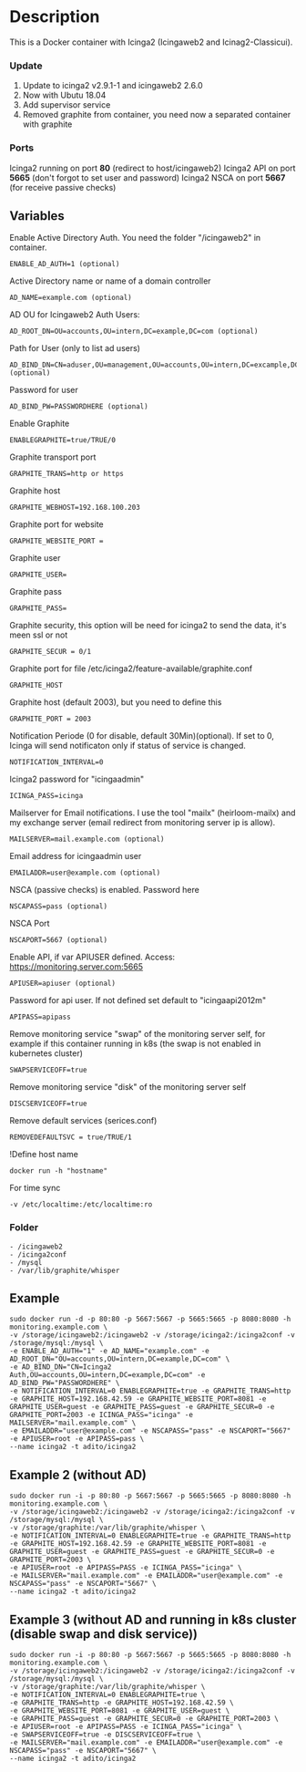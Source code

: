 # Description

This is a Docker container with Icinga2 (Icingaweb2 and Icinag2-Classicui). 

### Update

1. Update to icinga2 v2.9.1-1 and icingaweb2 2.6.0 
2. Now with Ubutu 18.04 
3. Add supervisor service 
4. Removed graphite from container, you need now a separated container with graphite 

### Ports

Icinga2 running on port **80** (redirect to host/icingaweb2) 
Icinga2 API on port **5665** (don't forgot to set user and password) 
Icinga2 NSCA on port **5667** (for receive passive checks) 

## Variables

  Enable Active Directory Auth. You need the folder "/icingaweb2" in container.

    ENABLE_AD_AUTH=1 (optional)
  
  Active Directory name or name of a domain controller
  
    AD_NAME=example.com (optional)
  
  AD OU for Icingaweb2 Auth Users:
    
    AD_ROOT_DN=OU=accounts,OU=intern,DC=example,DC=com (optional)
  
  Path for User (only to list ad users)
    
    AD_BIND_DN=CN=aduser,OU=management,OU=accounts,OU=intern,DC=excample,DC=com (optional)
  
  Password for user
  
    AD_BIND_PW=PASSWORDHERE (optional)
  
  Enable Graphite

    ENABLEGRAPHITE=true/TRUE/0

  Graphite transport port

    GRAPHITE_TRANS=http or https

  Graphite host
    
    GRAPHITE_WEBHOST=192.168.100.203
  
  Graphite port for website

    GRAPHITE_WEBSITE_PORT = 

  Graphite user

    GRAPHITE_USER=

  Graphite pass

    GRAPHITE_PASS=

  Graphite security, this option will be need for icinga2 to send the data, it's meen ssl or not

    GRAPHITE_SECUR = 0/1

  Graphite port for file /etc/icinga2/feature-available/graphite.conf

    GRAPHITE_HOST

  Graphite host (default 2003), but you need to define this

    GRAPHITE_PORT = 2003
  
  Notification Periode (0 for disable, default 30Min)(optional). If set to 0, Icinga will send notificaton only if status of service is changed.
  
    NOTIFICATION_INTERVAL=0
  
  Icinga2 password for "icingaadmin"
  
    ICINGA_PASS=icinga
  
  Mailserver for Email notifications. I use the tool "mailx" (heirloom-mailx) and my exchange server (email redirect from monitoring server ip is allow).  
  
    MAILSERVER=mail.example.com (optional)
  
  Email address for icingaadmin user
  
    EMAILADDR=user@example.com (optional)
  
  NSCA (passive checks) is enabled. Password here
    
    NSCAPASS=pass (optional)
  
  NSCA Port
    
    NSCAPORT=5667 (optional)
    
  Enable API, if var APIUSER defined. Access: https://monitoring.server.com:5665
  
    APIUSER=apiuser (optional)
    
  Password for api user. If not defined set default to "icingaapi2012m"
    
    APIPASS=apipass

  Remove monitoring service "swap" of the monitoring server self, for example if this container running in k8s (the swap is not enabled in kubernetes cluster)

    SWAPSERVICEOFF=true

  Remove monitoring service "disk" of the monitoring server self

    DISCSERVICEOFF=true
  
  Remove default services (serices.conf)

    REMOVEDEFAULTSVC = true/TRUE/1
  
  !Define host name
  
    docker run -h "hostname"
    
  For time sync
    
    -v /etc/localtime:/etc/localtime:ro
    
### Folder  

    - /icingaweb2
    - /icinga2conf
    - /mysql
    - /var/lib/graphite/whisper
       
    
## Example
  
    sudo docker run -d -p 80:80 -p 5667:5667 -p 5665:5665 -p 8080:8080 -h monitoring.example.com \
    -v /storage/icingaweb2:/icingaweb2 -v /storage/icinga2:/icinga2conf -v /storage/mysql:/mysql \
    -e ENABLE_AD_AUTH="1" -e AD_NAME="example.com" -e AD_ROOT_DN="OU=accounts,OU=intern,DC=example,DC=com" \
    -e AD_BIND_DN="CN=Icinga2 Auth,OU=accounts,OU=intern,DC=example,DC=com" -e AD_BIND_PW="PASSWORDHERE" \
    -e NOTIFICATION_INTERVAL=0 ENABLEGRAPHITE=true -e GRAPHITE_TRANS=http -e GRAPHITE_HOST=192.168.42.59 -e GRAPHITE_WEBSITE_PORT=8081 -e GRAPHITE_USER=guest -e GRAPHITE_PASS=guest -e GRAPHITE_SECUR=0 -e GRAPHITE_PORT=2003 -e ICINGA_PASS="icinga" -e MAILSERVER="mail.example.com" \
    -e EMAILADDR="user@example.com" -e NSCAPASS="pass" -e NSCAPORT="5667" -e APIUSER=root -e APIPASS=pass \
    --name icinga2 -t adito/icinga2

## Example 2 (without AD)

    sudo docker run -i -p 80:80 -p 5667:5667 -p 5665:5665 -p 8080:8080 -h monitoring.example.com \
    -v /storage/icingaweb2:/icingaweb2 -v /storage/icinga2:/icinga2conf -v /storage/mysql:/mysql \
    -v /storage/graphite:/var/lib/graphite/whisper \
    -e NOTIFICATION_INTERVAL=0 ENABLEGRAPHITE=true -e GRAPHITE_TRANS=http -e GRAPHITE_HOST=192.168.42.59 -e GRAPHITE_WEBSITE_PORT=8081 -e GRAPHITE_USER=guest -e GRAPHITE_PASS=guest -e GRAPHITE_SECUR=0 -e GRAPHITE_PORT=2003 \
    -e APIUSER=root -e APIPASS=PASS -e ICINGA_PASS="icinga" \
    -e MAILSERVER="mail.example.com" -e EMAILADDR="user@example.com" -e NSCAPASS="pass" -e NSCAPORT="5667" \
    --name icinga2 -t adito/icinga2

## Example 3 (without AD and running in k8s cluster (disable swap and disk service))

    sudo docker run -i -p 80:80 -p 5667:5667 -p 5665:5665 -p 8080:8080 -h monitoring.example.com \
    -v /storage/icingaweb2:/icingaweb2 -v /storage/icinga2:/icinga2conf -v /storage/mysql:/mysql \
    -v /storage/graphite:/var/lib/graphite/whisper \
    -e NOTIFICATION_INTERVAL=0 ENABLEGRAPHITE=true \
    -e GRAPHITE_TRANS=http -e GRAPHITE_HOST=192.168.42.59 \
    -e GRAPHITE_WEBSITE_PORT=8081 -e GRAPHITE_USER=guest \
    -e GRAPHITE_PASS=guest -e GRAPHITE_SECUR=0 -e GRAPHITE_PORT=2003 \
    -e APIUSER=root -e APIPASS=PASS -e ICINGA_PASS="icinga" \
    -e SWAPSERVICEOFF=true -e DISCSERVICEOFF=true \
    -e MAILSERVER="mail.example.com" -e EMAILADDR="user@example.com" -e NSCAPASS="pass" -e NSCAPORT="5667" \
    --name icinga2 -t adito/icinga2